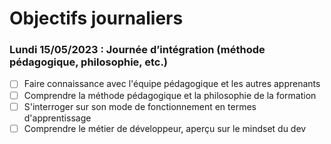 # Objectifs journaliers

### Lundi 15/05/2023 : Journée d’intégration (méthode pédagogique, philosophie, etc.)


* [ ] Faire connaissance avec l'équipe pédagogique et les autres apprenants
* [ ] Comprendre la méthode pédagogique et la philosophie de la formation
* [ ] S'interroger sur son mode de fonctionnement en termes d'apprentissage
* [ ] Comprendre le métier de développeur, aperçu sur le mindset du dev

